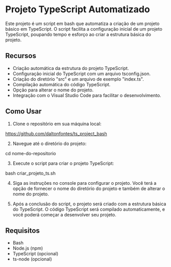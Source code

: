 # Projeto TypeScript Automatizado

Este projeto é um script em bash que automatiza a criação de um projeto básico em TypeScript. O script facilita a configuração inicial de um projeto TypeScript, poupando tempo e esforço ao criar a estrutura básica do projeto.

## Recursos

- Criação automática da estrutura do projeto TypeScript.
- Configuração inicial do TypeScript com um arquivo tsconfig.json.
- Criação do diretório "src" e um arquivo de exemplo "index.ts".
- Compilação automática do código TypeScript.
- Opção para alterar o nome do projeto.
- Integração com o Visual Studio Code para facilitar o desenvolvimento.

## Como Usar

1. Clone o repositório em sua máquina local:

https://github.com/daltonfontes/ts_project_bash

2. Navegue até o diretório do projeto:

cd nome-do-repositorio

3. Execute o script para criar o projeto TypeScript:

bash criar_projeto_ts.sh


4. Siga as instruções no console para configurar o projeto. Você terá a opção de fornecer o nome do diretório do projeto e também de alterar o nome do projeto.

5. Após a conclusão do script, o projeto será criado com a estrutura básica do TypeScript. O código TypeScript será compilado automaticamente, e você poderá começar a desenvolver seu projeto.

## Requisitos

- Bash
- Node.js (npm)
- TypeScript (opcional)
- ts-node (opcional)
